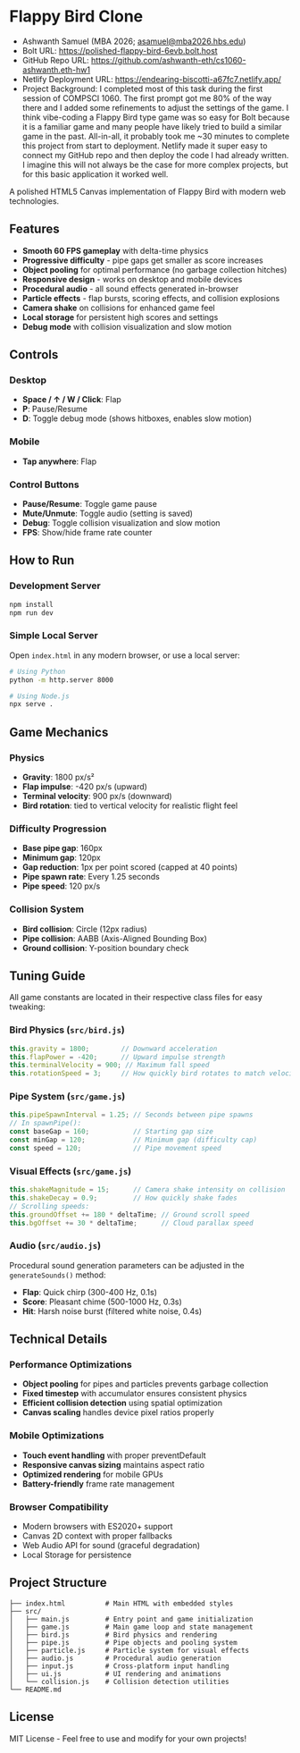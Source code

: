 # Flappy Bird Clone
- Ashwanth Samuel (MBA 2026; asamuel@mba2026.hbs.edu)
- Bolt URL: https://polished-flappy-bird-6evb.bolt.host
- GitHub Repo URL: https://github.com/ashwanth-eth/cs1060-ashwanth.eth-hw1
- Netlify Deployment URL: https://endearing-biscotti-a67fc7.netlify.app/
- Project Background: I completed most of this task during the first session of COMPSCI 1060. The first prompt got me 80% of the way there and I added some refinements to adjust the settings of the game. I think vibe-coding a Flappy Bird type game was so easy for Bolt because it is a familiar game and many people have likely tried to build a similar game in the past. All-in-all, it probably took me ~30 minutes to complete this project from start to deployment. Netlify made it super easy to connect my GitHub repo and then deploy the code I had already written. I imagine this will not always be the case for more complex projects, but for this basic application it worked well. 



A polished HTML5 Canvas implementation of Flappy Bird with modern web technologies.

## Features

- **Smooth 60 FPS gameplay** with delta-time physics
- **Progressive difficulty** - pipe gaps get smaller as score increases
- **Object pooling** for optimal performance (no garbage collection hitches)
- **Responsive design** - works on desktop and mobile devices
- **Procedural audio** - all sound effects generated in-browser
- **Particle effects** - flap bursts, scoring effects, and collision explosions
- **Camera shake** on collisions for enhanced game feel
- **Local storage** for persistent high scores and settings
- **Debug mode** with collision visualization and slow motion

## Controls

### Desktop
- **Space / ↑ / W / Click**: Flap
- **P**: Pause/Resume
- **D**: Toggle debug mode (shows hitboxes, enables slow motion)

### Mobile
- **Tap anywhere**: Flap

### Control Buttons
- **Pause/Resume**: Toggle game pause
- **Mute/Unmute**: Toggle audio (setting is saved)
- **Debug**: Toggle collision visualization and slow motion
- **FPS**: Show/hide frame rate counter

## How to Run

### Development Server
```bash
npm install
npm run dev
```

### Simple Local Server
Open `index.html` in any modern browser, or use a local server:
```bash
# Using Python
python -m http.server 8000

# Using Node.js
npx serve .
```

## Game Mechanics

### Physics
- **Gravity**: 1800 px/s²
- **Flap impulse**: -420 px/s (upward)
- **Terminal velocity**: 900 px/s (downward)
- **Bird rotation**: tied to vertical velocity for realistic flight feel

### Difficulty Progression
- **Base pipe gap**: 160px
- **Minimum gap**: 120px
- **Gap reduction**: 1px per point scored (capped at 40 points)
- **Pipe spawn rate**: Every 1.25 seconds
- **Pipe speed**: 120 px/s

### Collision System
- **Bird collision**: Circle (12px radius)
- **Pipe collision**: AABB (Axis-Aligned Bounding Box)
- **Ground collision**: Y-position boundary check

## Tuning Guide

All game constants are located in their respective class files for easy tweaking:

### Bird Physics (`src/bird.js`)
```javascript
this.gravity = 1800;        // Downward acceleration
this.flapPower = -420;      // Upward impulse strength
this.terminalVelocity = 900; // Maximum fall speed
this.rotationSpeed = 3;     // How quickly bird rotates to match velocity
```

### Pipe System (`src/game.js`)
```javascript
this.pipeSpawnInterval = 1.25; // Seconds between pipe spawns
// In spawnPipe():
const baseGap = 160;           // Starting gap size
const minGap = 120;            // Minimum gap (difficulty cap)
const speed = 120;             // Pipe movement speed
```

### Visual Effects (`src/game.js`)
```javascript
this.shakeMagnitude = 15;      // Camera shake intensity on collision
this.shakeDecay = 0.9;         // How quickly shake fades
// Scrolling speeds:
this.groundOffset += 180 * deltaTime; // Ground scroll speed
this.bgOffset += 30 * deltaTime;      // Cloud parallax speed
```

### Audio (`src/audio.js`)
Procedural sound generation parameters can be adjusted in the `generateSounds()` method:
- **Flap**: Quick chirp (300-400 Hz, 0.1s)
- **Score**: Pleasant chime (500-1000 Hz, 0.3s)  
- **Hit**: Harsh noise burst (filtered white noise, 0.4s)

## Technical Details

### Performance Optimizations
- **Object pooling** for pipes and particles prevents garbage collection
- **Fixed timestep** with accumulator ensures consistent physics
- **Efficient collision detection** using spatial optimization
- **Canvas scaling** handles device pixel ratios properly

### Mobile Optimizations
- **Touch event handling** with proper preventDefault
- **Responsive canvas sizing** maintains aspect ratio
- **Optimized rendering** for mobile GPUs
- **Battery-friendly** frame rate management

### Browser Compatibility
- Modern browsers with ES2020+ support
- Canvas 2D context with proper fallbacks
- Web Audio API for sound (graceful degradation)
- Local Storage for persistence

## Project Structure

```
├── index.html          # Main HTML with embedded styles
├── src/
│   ├── main.js         # Entry point and game initialization
│   ├── game.js         # Main game loop and state management
│   ├── bird.js         # Bird physics and rendering
│   ├── pipe.js         # Pipe objects and pooling system
│   ├── particle.js     # Particle system for visual effects
│   ├── audio.js        # Procedural audio generation
│   ├── input.js        # Cross-platform input handling
│   ├── ui.js           # UI rendering and animations
│   └── collision.js    # Collision detection utilities
└── README.md
```

## License

MIT License - Feel free to use and modify for your own projects!
